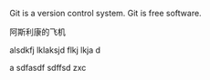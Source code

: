 Git is a version control system.
Git is free software.

阿斯利康的飞机

alsdkfj lklaksjd flkj lkja d

a
sdfasdf
sdffsd
zxc